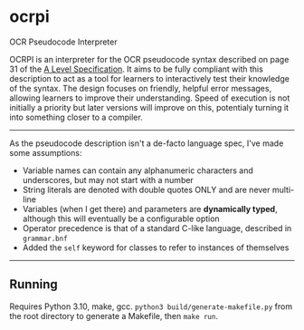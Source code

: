 # ocrpi
OCR Pseudocode Interpreter

OCRPI is an interpreter for the OCR pseudocode syntax described on page 31 of the [A Level Specification](https://www.ocr.org.uk/Images/170844-specification-accredited-a-level-gce-computer-science-h446.pdf). It aims to be fully compliant with this description to act as a tool for learners to interactively test their knowledge of the syntax. The design focuses on friendly, helpful error messages, allowing learners to improve their understanding. Speed of execution is not initially a priority but later versions will improve on this, potentialy turning it into something closer to a compiler.

---

As the pseudocode description isn't a de-facto language spec, I've made some assumptions:

- Variable names can contain any alphanumeric characters and underscores, but may not start with a number
- String literals are denoted with double quotes ONLY and are never multi-line
- Variables (when I get there) and parameters are **dynamically typed**, although this will eventually be a configurable option
- Operator precedence is that of a standard C-like language, described in `grammar.bnf`
- Added the `self` keyword for classes to refer to instances of themselves

---

## Running

Requires Python 3.10, make, gcc. `python3 build/generate-makefile.py` from the root directory to generate a Makefile, then `make run`.